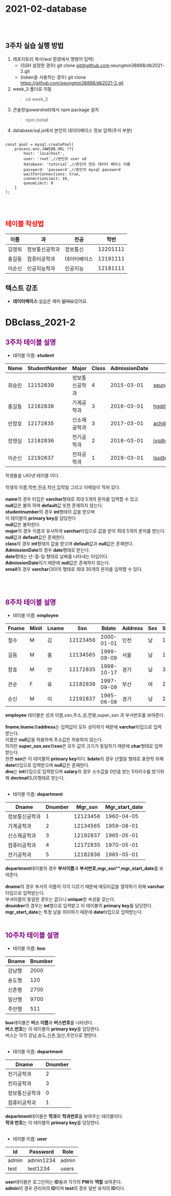 # 2021-02-database
<br><br>
## 3주차 실습 실행 방법
1. 레포지토리 복사(wsl 환경에서 명령어 입력)
    - (SSH 설정한 경우) git clone git@github.com:seungmin38888/db2021-2.git
    - (token을 사용하는 경우) git clone https://github.com/seungmin38888/db2021-2.git
2. week_3 폴더로 이동
    > cd week_3
3. 콘솔창(powershell)에서 npm package 설치
    > npm install
4. database/sql.js에서 본인의 데이터베이스 정보 입력(주석 부분)
<pre>
<code>
const pool = mysql.createPool(
    process.env.JAWSDB_URL ??{
        host: 'localhost',
        user: 'root',//본인의 user ud
        database: 'tutorial',//본인이 만든 데이터 베이스 이름
        password: 'password',//본인의 mysql password
        waitForConnections: true,
        connectionLimit: 10,
        queueLimit: 0
    }
);
</code>
</pre>

<br>

## <span style="color:red">테이블 작성법</span>

이름|과|전공|학번
---|---|---|---|
김영희|정보통신공학과|정보통신|12201111|
홍길동|컴퓨터공학과|데이터베이스|12191111|
이순신|인공지능학과|인공지능|12181111|

## 텍스트 강조
- **데이터베이스** 실습은 재미 ~~없어요~~있어요.

# DBclass_2021-2

## <span style="color:purple"> 3주차 테이블 설명

- 테이블 이름: **student**

Name|StudentNumber|Major|Class|AdmissionDate|Email
----|-------------|-----|-----|-------------|----|
| 최승민 |      12152839 | 정보통신공학과 |     4 | 2015-03-01    | seungmin38@naver.com |
| 홍길동 |      12162838 | 기계공학과     |     3 | 2016-03-01    | hgd@naver.com        |
| 안창호 |      12172835 | 신소재공학과   |     3 | 2017-03-01    | ach@naver.com        |
| 장영실 |      12182836 | 전기공학과     |     2 | 2018-03-01    | jys@naver.com        |
| 이순신 |      12192837 | 전자공학과     |     1 | 2019-03-01    | lss@naver.com        |


학생들을 나타낸 테이블 이다.<br><br>
학생의 이름,학번,전공,학년,입학일 그리고 이메일이 적혀 있다.<br><br>
**name**의 경우 타입은 **varchar**형태로 최대 5개의 문자를 입력할 수 있고<br>
**null**값은 불허 하며 **default**값 또한 존재하지 않는다.
<br>
**studentnumber**의 경우 **int**형태의 값을 받으며<br>
이 테이블의 **primary key**를 담당한다<br>
**null**값은 불허한다.
<br>
**major**의 경우 이름과 유사하게 **varchar**타입으로 값을 받아
최대 5개의 문자를 받는다.<br>
**null**값과 **default**값은 존재한다. 
<br>
**class**의 경우 **int**형태의 값을 받으며 **default**값과 **null**값은 존재한다.<br>
**AdmissionDate**의 경우 **date**형태로 받는다.<br>
**date**형태는 년-월-일 형태로 날짜를 나타내는 타입이다.<br>
**AdmissionDate**이기 때문에 **null**값은 존재하지 않는다.<br>
**email**의 경우 **varchar**(30)의 형태로 최대 30개의 문자를 입력할 수 있다.<br>

<br><br>


## <span style="color:purple"> 8주차 테이블 설명
- 테이블 이름: **employee**

Fname|Minit|Lname|Ssn|Bdate|Address|Sex|Salary|Super_ssn|Dno|
-----|-----|-----|----|----|-------|---|------|---------|---|
| 철수  | M     | 김    | 12123456 | 2000-01-01 | 인천    | 남   |   1000 |           |   1 |
| 길동  | M     | 홍    | 12134565 | 1999-09-09 | 서울    | 남   |   1000 | 12123456  |   2 |
| 창호  | M     | 안    | 12172835 | 1998-10-17 | 경기    | 남   |   3000 | 12123456  |   4 |
| 관순  | F     | 유    | 12182836 | 1997-09-09 | 부산    | 여   |   2500 | 12123456  |   5 |
| 순신  | M     | 이    | 12192837 | 1995-06-08 | 경기    | 남   |   2000 | 12123456  |   3 |

**employee** 테이블은 성과 이름,ssn,주소,성,연봉,super_ssn 과 부서번호를 보여준다.<br><br>
**fname**,**lname**과**address**는 입력값이 모두 상이하기 때문에 **varchar**타입으로 입력받는다.<br>
이름은 **null**값을 허용하며 주소값은 허용하지 않는다.<br>
하지만 **super_ssn**,**sex**와**ssn**은 모두 값의 크기가 동일하기 때문에 **char**형태로 입력받는다. 
<br>한편 **ssn**은 이 테이블의 **primary key**이다.
**bdate**의 경우 년월일 형태로 표현학 위해 **date**타입으로 입력받으며 **null**값은 존재한다.<br>
**dno**는 **int**타입으로 입력받으며 **salary**의 경우 소수값을 0만큼 받는 5자리수를 받기위해 **decimal**(5,0)형태로 받는다.<br><br>




- 테이블 이름: **department**


Dname| Dnumber | Mgr_ssn  | Mgr_start_date |
|----|---------|----------|----------------|
| 정보통신공학과 |       1 | 12123456 | 1960-04-05     |
| 기계공학과     |       2 | 12134565 | 1959-08-01     |
| 신소재공학과   |       3 | 12192837 | 1965-05-01     |
| 컴퓨터공학과   |       4 | 12172835 | 1970-05-01     |
| 전기공학과     |       5 | 12182836 | 1965-05-01     |


**department**테이블의 경우 **부서이름**과 **부서번호**,**mgr_ssn****,**mgr_start_date**를 보여준다.<br><br>
**dname**의 경우 부서의 이름이 각각 다르기 때문에 메모리값을 절약하기 위해 **varchar**타입으로 입력받는다.<br>부서이름이 동일한 경우는 없으니 **unique**한 속성을 갖는다.<br>
**dnumber**의 경우는 **int**형으로 입력받고 이 테이블의 **primary key**를 담당한다.<br>
**mgr_start_date**는 특정 날을 의미하기 때문에 **date**타입으로 입력받는다.<br><br>

## <span style="color:purple"> 10주차 테이블 설명
- 테이블 이름: **bus**

Bname  | Bnumber |
|------|---------|
| 강남행 |    2000 |
| 송도행 |     120 |
| 신촌행 |    2700 |
| 일산행 |    9700 |
| 주안행 |     511 |

**bus**테이블은 **버스 이름**과 **버스번호**를 나타낸다.<br>
**버스 번호**는 이 테이블의 **primary key**를 담당한다.<br>
버스는 각각 강남,송도,신촌,일산,주안으로 향한다.<br><br>


- 테이블 이름: **department**

Dname          | Dnumber |
|--------------|---------|
| 전기공학과     |       2 |
| 전자공학과     |       3 |
| 정보통신공학과 |       0 |
| 컴퓨터공학과   |       1 |

**department**테이블은 **학과**와 **학과번호**를 보여주는 테이블이다.<br>
**학과 번호**는 이 테이블의 **primary key**를 담당한다.<br><br>

- 테이블 이름: **user**

Id    | Password  | Role  |
|-----|-----------|-------|
| admin | admin1234 | admin |
| test  | test1234  | users |

**user**테이블은 로그인하는 **ID**들과 각각의 **PW**와 **역할** 보여준다.<br>
**admin**의 경우 관리자의 **ID**이며 **test**의 경우 일반 유저의 **ID**이다.<br><br>